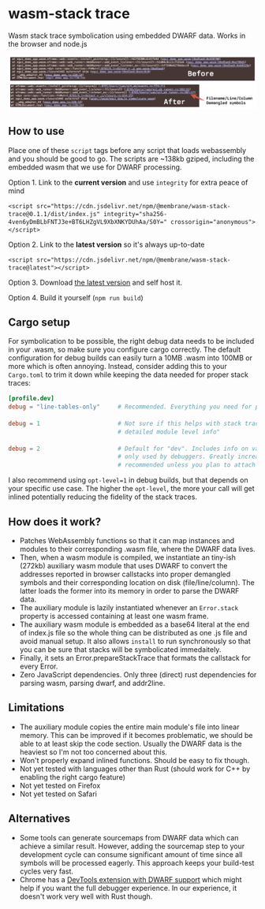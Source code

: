 # wasm-stack trace

Wasm stack trace symbolication using embedded DWARF data. Works in the browser and node.js

![Banner](banner.png)

## How to use

Place one of these `script` tags before any script that loads webassembly and you should be good to
go. The scripts are ~138kb gziped, including the embedded wasm that we use for DWARF processing.

Option 1. Link to the **current version** and use `integrity` for extra peace of mind

```
<script src="https://cdn.jsdelivr.net/npm/@membrane/wasm-stack-trace@0.1.1/dist/index.js" integrity="sha256-4ven6yDmBLbFNTJ3e+BT6LHZgVL9XbXNKYDUhAa/S0Y=" crossorigin="anonymous"></script>
```

Option 2. Link to the **latest version** so it's always up-to-date

```
<script src="https://cdn.jsdelivr.net/npm/@membrane/wasm-stack-trace@latest"></script>
```

Option 3. Download [the latest version](https://cdn.jsdelivr.net/npm/@membrane/wasm-stack-trace@latest) and self host it.

Option 4. Build it yourself (`npm run build`)

## Cargo setup

For symbolication to be possible, the right debug data needs to be included in your .wasm, so make
sure you configure cargo correctly. The default configuration for debug builds can easily turn a
10MB .wasm into 100MB or more which is often annoying. Instead, consider adding this to your
`Cargo.toml` to trim it down while keeping the data needed for proper stack traces:

```toml
[profile.dev]
debug = "line-tables-only"     # Recommended. Everything you need for proper stack traces.

debug = 1                      # Not sure if this helps with stack traces. but it "Generates more
                               # detailed module level info"

debug = 2                      # Default for "dev". Includes info on variables and types that are
                               # only used by debuggers. Greatly increases binary size so it's not
                               # recommended unless you plan to attach a debugger.
```

I also recommend using `opt-level=1` in debug builds, but that depends on your specific use case. The higher the `opt-level`, the more your call will get inlined potentially reducing the fidelity of the stack traces.

## How does it work?

- Patches WebAssembly functions so that it can map instances and modules to their corresponding
  .wasm file, where the DWARF data lives.
- Then, when a wasm module is compiled, we instantiate an tiny-ish (272kb) auxiliary wasm module that uses DWARF
  to convert the addresses reported in browser callstacks into proper demangled symbols and their
  corresponding location on disk (file/line/column). The latter loads the former into its memory in
  order to parse the DWARF data.
- The auxiliary module is lazily instantiated whenever an `Error.stack` property is accessed
  containing at least one wasm frame.
- The auxiliary wasm module is embedded as a base64 literal at the end of index.js file so the whole
  thing can be distributed as one .js file and avoid manual setup. It also allows `install` to
  run synchronously so that you can be sure that stacks will be symbolicated immedaitely.
- Finally, it sets an Error.prepareStackTrace that formats the callstack for every Error.
- Zero JavaScript dependencies. Only three (direct) rust dependencies for parsing wasm, parsing
  dwarf, and addr2line.

## Limitations

- The auxiliary module copies the entire main module's file into linear memory. This
  can be improved if it becomes problematic, we should be able to at least skip the code section.
  Usually the DWARF data is the heaviest so I'm not too concerned about this.
- Won't properly expand inlined functions. Should be easy to fix though.
- Not yet tested with languages other than Rust (should work for C++ by enabling the right cargo feature)
- Not yet tested on Firefox
- Not yet tested on Safari

## Alternatives

- Some tools can generate sourcemaps from DWARF data which can achieve a similar result. However, adding the sourcemap step to your development cycle can consume significant amount of time since all symbols will be processed eagerly. This approach keeps your build-test cycles very fast.
- Chrome has a [DevTools extension with DWARF support](https://chromewebstore.google.com/detail/cc++-devtools-support-dwa/pdcpmagijalfljmkmjngeonclgbbannb) which might help if you want the full debugger experience. In our experience, it doesn't work very well with Rust though.

